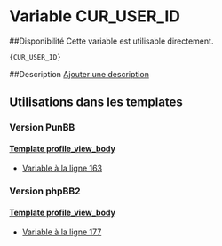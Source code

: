 # Variable CUR_USER_ID

##Disponibilité
Cette variable est utilisable directement.

```html
{CUR_USER_ID}
```

##Description
[Ajouter une description](https://fa-tvars.appspot.com/var/CUR_USER_ID)

## Utilisations dans les templates

### Version PunBB

#### [Template profile_view_body](punbb/profile_view_body.md#readme)
* [Variable &agrave; la ligne 163](../punbb/profile_view_body.tpl#L163)

### Version phpBB2

#### [Template profile_view_body](subsilver/profile_view_body.md#readme)
* [Variable &agrave; la ligne 177](../subsilver/profile_view_body.tpl#L177)
